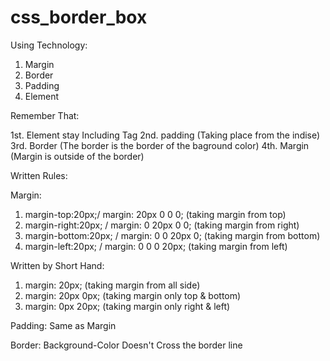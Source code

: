 # css_border_box

Using Technology:
1. Margin
2. Border
3. Padding
4. Element

Remember That:

1st.    Element stay Including Tag 
2nd.    padding (Taking place from the indise)
3rd.    Border (The border is the border of the baground color)
4th.    Margin (Margin is outside of the border) 

Written Rules:

Margin:

1. margin-top:20px;/ margin: 20px 0 0 0; (taking margin from top) 
2. margin-right:20px; / margin: 0 20px 0 0; (taking margin from right)
3. margin-bottom:20px; / margin: 0 0 20px 0; (taking margin from bottom)
4. margin-left:20px; / margin: 0 0 0 20px; (taking margin from left)


Written by Short Hand:

1. margin: 20px; (taking margin from all side)
2. margin: 20px 0px; (taking margin only top & bottom)
3. margin: 0px 20px; (taking margin only right & left)


Padding: Same as Margin 

Border: Background-Color Doesn't Cross the border line


